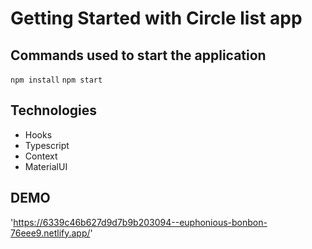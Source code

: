 # Getting Started with Circle list app

## Commands used to start the application

`npm install`
`npm start`

## Technologies

- Hooks
- Typescript
- Context
- MaterialUI

## DEMO

'https://6339c46b627d9d7b9b203094--euphonious-bonbon-76eee9.netlify.app/'
